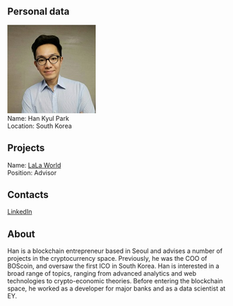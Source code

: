 ## Personal data
![han kyul park photo](photo/han_kyul_park.jpg)  
Name:   Han Kyul Park  
Location: South Korea  
## Projects 
Name: [LaLa World](../projects/lala_world.md)  
Position: Advisor   
## Contacts
[LinkedIn](https://www.linkedin.com/in/han-kyul-park-609a0266/)    
## About
Han is a blockchain entrepreneur based in Seoul and advises a number of projects in the cryptocurrency space. Previously, he was the COO of
BOScoin, and oversaw the first ICO in South Korea. Han is interested in a broad range of topics, ranging from advanced analytics and web
technologies to crypto-economic theories. Before entering the blockchain space, he worked as a developer for major banks and as a data
scientist at EY. 
